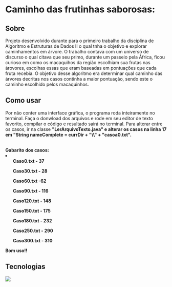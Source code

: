 <h1>Caminho das frutinhas saborosas:</h1>

<h2>Sobre</h2>
<p>Projeto desenvolvido durante para o primeiro trabalho da disciplina de Algoritmo e Estruturas de Dados II o qual tnha o objetivo e explorar caminhamentos em árvore. O trabalho contava com
um universo de discurso o qual citava que seu primo, durante um passeio pela África, ficou curioso em como os macaquihos da região escolhiam sua frutas nas árovores, escolhas essas que eram 
baseadas em pontuações que cada fruta recebia. O objetivo desse algoritmo era determinar qual caminho das árvores decritas nos casos continha a maior pontuação, sendo este o caminho escolhido 
pelos macaquinhos. </p>

## Como usar
  <p>Por não conter uma interface gráfica, o programa roda inteiramente no terminal. Faça o donwload dos arquivos e rode em seu editor de texto favorito, compilar o código e resultado 
  sairá no terminal. Para alterar entre os casos, ir na classe <strong>"LerArquivoTexto.java"<strong> e alterar os casos na <strong>linha 17<strong> em 
  "String nameComplete = currDir + "\\" + "<strong>casoa0.txt<strong>". </p><br>
  Gabarito dos casos:
    <li> 
      <ul>Caso0.txt - 37</ul>
      <ul>Caso30.txt - 28</ul>
      <ul>Caso60.txt -62</ul>
      <ul>Caso90.txt - 116</ul>
      <ul>Caso120.txt - 148</ul>
      <ul>Caso150.txt - 175</ul>
      <ul>Caso180.txt - 232</ul>
      <ul>Caso250.txt - 290</ul>
      <ul>Caso300.txt - 310</ul>
    </li>  
  
  Bom uso!!

## Tecnologias
<div>
  <img src="https://img.shields.io/badge/JAVA-239120?style=for-the-badge&logo=java&logoColor=white">
</div>
